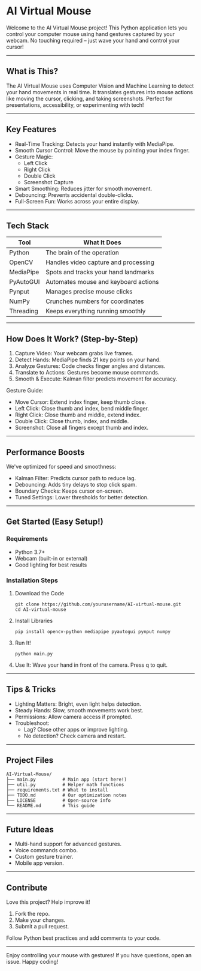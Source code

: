 # AI Virtual Mouse

Welcome to the AI Virtual Mouse project! This Python application lets you control your computer mouse using hand gestures captured by your webcam. No touching required – just wave your hand and control your cursor!

---

## What is This?

The AI Virtual Mouse uses Computer Vision and Machine Learning to detect your hand movements in real time. It translates gestures into mouse actions like moving the cursor, clicking, and taking screenshots. Perfect for presentations, accessibility, or experimenting with tech!

---

## Key Features

- Real-Time Tracking: Detects your hand instantly with MediaPipe.
- Smooth Cursor Control: Move the mouse by pointing your index finger.
- Gesture Magic:
  - Left Click
  - Right Click
  - Double Click
  - Screenshot Capture
- Smart Smoothing: Reduces jitter for smooth movement.
- Debouncing: Prevents accidental double-clicks.
- Full-Screen Fun: Works across your entire display.

---

## Tech Stack

| Tool | What It Does |
|------|--------------|
| Python | The brain of the operation |
| OpenCV | Handles video capture and processing |
| MediaPipe | Spots and tracks your hand landmarks |
| PyAutoGUI | Automates mouse and keyboard actions |
| Pynput | Manages precise mouse clicks |
| NumPy | Crunches numbers for coordinates |
| Threading | Keeps everything running smoothly |

---

## How Does It Work? (Step-by-Step)

1. Capture Video: Your webcam grabs live frames.
2. Detect Hands: MediaPipe finds 21 key points on your hand.
3. Analyze Gestures: Code checks finger angles and distances.
4. Translate to Actions: Gestures become mouse commands.
5. Smooth & Execute: Kalman filter predicts movement for accuracy.

Gesture Guide:
- Move Cursor: Extend index finger, keep thumb close.
- Left Click: Close thumb and index, bend middle finger.
- Right Click: Close thumb and middle, extend index.
- Double Click: Close thumb, index, and middle.
- Screenshot: Close all fingers except thumb and index.

---

## Performance Boosts

We've optimized for speed and smoothness:
- Kalman Filter: Predicts cursor path to reduce lag.
- Debouncing: Adds tiny delays to stop click spam.
- Boundary Checks: Keeps cursor on-screen.
- Tuned Settings: Lower thresholds for better detection.

---

## Get Started (Easy Setup!)

### Requirements
- Python 3.7+
- Webcam (built-in or external)
- Good lighting for best results

### Installation Steps

1. Download the Code
   ```
   git clone https://github.com/yourusername/AI-virtual-mouse.git
   cd AI-virtual-mouse
   ```

2. Install Libraries
   ```
   pip install opencv-python mediapipe pyautogui pynput numpy
   ```

3. Run It!
   ```
   python main.py
   ```

4. Use It: Wave your hand in front of the camera. Press q to quit.

---

## Tips & Tricks

- Lighting Matters: Bright, even light helps detection.
- Steady Hands: Slow, smooth movements work best.
- Permissions: Allow camera access if prompted.
- Troubleshoot:
  - Lag? Close other apps or improve lighting.
  - No detection? Check camera and restart.

---

## Project Files

```
AI-Virtual-Mouse/
├── main.py          # Main app (start here!)
├── util.py          # Helper math functions
├── requirements.txt # What to install
├── TODO.md          # Our optimization notes
├── LICENSE          # Open-source info
└── README.md        # This guide
```

---

## Future Ideas

- Multi-hand support for advanced gestures.
- Voice commands combo.
- Custom gesture trainer.
- Mobile app version.

---

## Contribute

Love this project? Help improve it!
1. Fork the repo.
2. Make your changes.
3. Submit a pull request.

Follow Python best practices and add comments to your code.

---

Enjoy controlling your mouse with gestures! If you have questions, open an issue. Happy coding!
